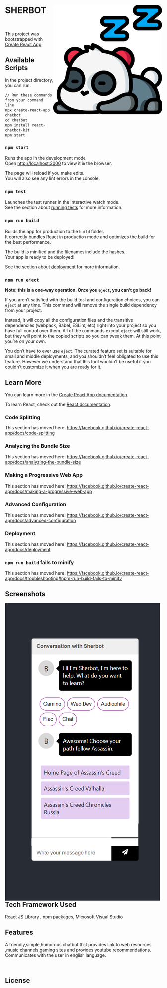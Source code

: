 
</br>
<html>
  <div class="container">
  <div class="row">
    <div class="col">
      <img align="right" src="https://github.com/jelonmusk/sherbot/blob/master/src/assets/panda.png" class="card-img" width="350" height="350"  alt="" />
    </div>
    <div class="col">
          <h1 class="card-title">SHERBOT</h1>
      </div>
  </div>
 </div>  
</html>       


</br>    

This project was bootstrapped with [Create React App](https://github.com/facebook/create-react-app).

## Available Scripts

In the project directory, you can run:

```
// Run these commands from your command line
npx create-react-app chatbot
cd chatbot
npm install react-chatbot-kit
npm start
```

### `npm start`

Runs the app in the development mode.<br />
Open [http://localhost:3000](http://localhost:3000) to view it in the browser.

The page will reload if you make edits.<br />
You will also see any lint errors in the console.

### `npm test`

Launches the test runner in the interactive watch mode.<br />
See the section about [running tests](https://facebook.github.io/create-react-app/docs/running-tests) for more information.

### `npm run build`

Builds the app for production to the `build` folder.<br />
It correctly bundles React in production mode and optimizes the build for the best performance.

The build is minified and the filenames include the hashes.<br />
Your app is ready to be deployed!

See the section about [deployment](https://facebook.github.io/create-react-app/docs/deployment) for more information.

### `npm run eject`

**Note: this is a one-way operation. Once you `eject`, you can’t go back!**

If you aren’t satisfied with the build tool and configuration choices, you can `eject` at any time. This command will remove the single build dependency from your project.

Instead, it will copy all the configuration files and the transitive dependencies (webpack, Babel, ESLint, etc) right into your project so you have full control over them. All of the commands except `eject` will still work, but they will point to the copied scripts so you can tweak them. At this point you’re on your own.

You don’t have to ever use `eject`. The curated feature set is suitable for small and middle deployments, and you shouldn’t feel obligated to use this feature. However we understand that this tool wouldn’t be useful if you couldn’t customize it when you are ready for it.

## Learn More

You can learn more in the [Create React App documentation](https://facebook.github.io/create-react-app/docs/getting-started).

To learn React, check out the [React documentation](https://reactjs.org/).

### Code Splitting

This section has moved here: https://facebook.github.io/create-react-app/docs/code-splitting

### Analyzing the Bundle Size

This section has moved here: https://facebook.github.io/create-react-app/docs/analyzing-the-bundle-size

### Making a Progressive Web App

This section has moved here: https://facebook.github.io/create-react-app/docs/making-a-progressive-web-app

### Advanced Configuration

This section has moved here: https://facebook.github.io/create-react-app/docs/advanced-configuration

### Deployment

This section has moved here: https://facebook.github.io/create-react-app/docs/deployment

### `npm run build` fails to minify

This section has moved here: https://facebook.github.io/create-react-app/docs/troubleshooting#npm-run-build-fails-to-minify    

## Screenshots    
<div class="col">
      <img align="left" src="https://github.com/jelonmusk/sherbot/blob/master/screenshots/screencapture-1.png" class="card-img" alt="" />
    </div>
</br>    

## Tech Framework Used     

React JS Library , npm packages, Microsoft Visual Studio
    
    

## Features     

A friendly,simple,humorous chatbot that provides link to web resources ,music channels,gaming sites and provides youtube recommendations.
Communicates with the user in  english language.     


</br>

## License
